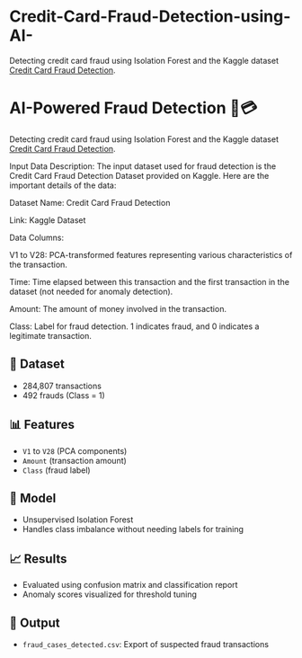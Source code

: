 # Credit-Card-Fraud-Detection-using-AI-
Detecting credit card fraud using Isolation Forest and the Kaggle dataset [Credit Card Fraud Detection](https://www.kaggle.com/datasets/mlg-ulb/creditcardfraud).
# AI-Powered Fraud Detection 🚨💳

Detecting credit card fraud using Isolation Forest and the Kaggle dataset [Credit Card Fraud Detection](https://www.kaggle.com/datasets/mlg-ulb/creditcardfraud).

Input Data Description:
The input dataset used for fraud detection is the Credit Card Fraud Detection Dataset provided on Kaggle. Here are the important details of the data:

Dataset Name: Credit Card Fraud Detection

Link: Kaggle Dataset

Data Columns:

V1 to V28: PCA-transformed features representing various characteristics of the transaction.

Time: Time elapsed between this transaction and the first transaction in the dataset (not needed for anomaly detection).

Amount: The amount of money involved in the transaction.

Class: Label for fraud detection. 1 indicates fraud, and 0 indicates a legitimate transaction.


## 📁 Dataset
- 284,807 transactions
- 492 frauds (Class = 1)

## 📊 Features
- `V1` to `V28` (PCA components)
- `Amount` (transaction amount)
- `Class` (fraud label)

## 🧠 Model
- Unsupervised Isolation Forest
- Handles class imbalance without needing labels for training

## 📈 Results
- Evaluated using confusion matrix and classification report
- Anomaly scores visualized for threshold tuning


## 📎 Output
- `fraud_cases_detected.csv`: Export of suspected fraud transactions
